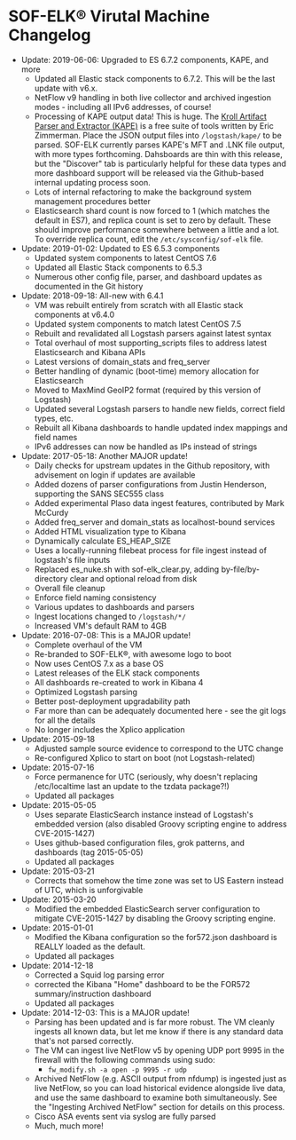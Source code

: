 SOF-ELK® Virutal Machine Changelog
=======

* Update: 2019-06-06: Upgraded to ES 6.7.2 components, KAPE, and more
  * Updated all Elastic stack components to 6.7.2. This will be the last update with v6.x.
  * NetFlow v9 handling in both live collector and archived ingestion modes - including all IPv6 addresses, of course!
  * Processing of KAPE output data! This is huge. The [Kroll Artifact Parser and Extractor (KAPE)](https://learn.duffandphelps.com/kape) is a free suite of tools written by Eric Zimmerman. Place the JSON output files into `/logstash/kape/` to be parsed.  SOF-ELK currently parses KAPE's MFT and .LNK file output, with more types forthcoming. Dahsboards are thin with this release, but the "Discover" tab is particularly helpful for these data types and more dashboard support will be released via the Github-based internal updating process soon.
  * Lots of internal refactoring to make the background system management procedures better
  * Elasticsearch shard count is now forced to 1 (which matches the default in ES7), and replica count is set to zero by default.  These should improve performance somewhere between a little and a lot.  To override replica count, edit the `/etc/sysconfig/sof-elk` file.
* Update: 2019-01-02: Updated to ES 6.5.3 components
  * Updated system components to latest CentOS 7.6
  * Updated all Elastic Stack components to 6.5.3
  * Numerous other config file, parser, and dashboard updates as documented in the Git history
* Update: 2018-09-18: All-new with 6.4.1
  * VM was rebuilt entirely from scratch with all Elastic stack components at v6.4.0
  * Updated system components to match latest CentOS 7.5
  * Rebuilt and revalidated all Logstash parsers against latest syntax
  * Total overhaul of most supporting_scripts files to address latest Elasticsearch and Kibana APIs
  * Latest versions of domain_stats and freq_server
  * Better handling of dynamic (boot-time) memory allocation for Elasticsearch
  * Moved to MaxMind GeoIP2 format (required by this version of Logstash)
  * Updated several Logstash parsers to handle new fields, correct field types, etc.
  * Rebuilt all Kibana dashboards to handle updated index mappings and field names
  * IPv6 addresses can now be handled as IPs instead of strings
* Update: 2017-05-18: Another MAJOR update!
  * Daily checks for upstream updates in the Github repository, with advisement on login if updates are available
  * Added dozens of parser configurations from Justin Henderson, supporting the SANS SEC555 class
  * Added experimental Plaso data ingest features, contributed by Mark McCurdy
  * Added freq_server and domain_stats as localhost-bound services
  * Added HTML visualization type to Kibana
  * Dynamically calculate ES_HEAP_SIZE
  * Uses a locally-running filebeat process for file ingest instead of logstash's file inputs
  * Replaced es_nuke.sh with sof-elk_clear.py, adding by-file/by-directory clear and optional reload from disk
  * Overall file cleanup
  * Enforce field naming consistency
  * Various updates to dashboards and parsers
  * Ingest locations changed to `/logstash/*/`
  * Increased VM's default RAM to 4GB
* Update: 2016-07-08: This is a MAJOR update!
  * Complete overhaul of the VM
  * Re-branded to SOF-ELK®, with awesome logo to boot
  * Now uses CentOS 7.x as a base OS
  * Latest releases of the ELK stack components
  * All dashboards re-created to work in Kibana 4
  * Optimized Logstash parsing
  * Better post-deployment upgradability path
  * Far more than can be adequately documented here - see the git logs for all the details
  * No longer includes the Xplico application
* Update: 2015-09-18
  * Adjusted sample source evidence to correspond to the UTC change
  * Re-configured Xplico to start on boot (not Logstash-related)
* Update: 2015-07-16
  * Force permanence for UTC (seriously, why doesn't replacing /etc/localtime last an update to the tzdata package?!)
  * Updated all packages
* Update: 2015-05-05
  * Uses separate ElasticSearch instance instead of Logstash's embedded version (also disabled Groovy scripting engine to address CVE-2015-1427)
  * Uses github-based configuration files, grok patterns, and dashboards (tag 2015-05-05)
  * Updated all packages
* Update: 2015-03-21
  * Corrects that somehow the time zone was set to US Eastern instead of UTC, which is unforgivable
* Update: 2015-03-20
  * Modified the embedded ElasticSearch server configuration to mitigate CVE-2015-1427 by disabling the Groovy scripting engine.
* Update: 2015-01-01
  * Modified the Kibana configuration so the for572.json dashboard is REALLY loaded as the default.
  * Updated all packages
* Update: 2014-12-18
  * Corrected a Squid log parsing error
  * corrected the Kibana "Home" dashboard to be the FOR572 summary/instruction dashboard
  * Updated all packages
* Update: 2014-12-03: This is a MAJOR update!
  * Parsing has been updated and is far more robust.  The VM cleanly ingests all known data, but let me know if there is any standard data that's not parsed correctly.
  * The VM can ingest live NetFlow v5 by opening UDP port 9995 in the firewall with the following commands using sudo:
    * `fw_modify.sh -a open -p 9995 -r udp`
  * Archived NetFlow (e.g. ASCII output from nfdump) is ingested just as live NetFlow, so you can load historical evidence alongside live data, and use the same dashboard to examine both simultaneously.  See the "Ingesting Archived NetFlow" section for details on this process.
  * Cisco ASA events sent via syslog are fully parsed
  * Much, much more!
